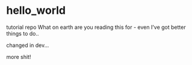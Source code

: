 # hello_world
tutorial repo
What on earth are you reading this for - even I've got better things to do..

changed in dev...

more shit!

